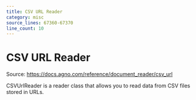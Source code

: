 ```yaml
---
title: CSV URL Reader
category: misc
source_lines: 67360-67370
line_count: 10
---
```


# CSV URL Reader
Source: https://docs.agno.com/reference/document_reader/csv_url



CSVUrlReader is a reader class that allows you to read data from CSV files stored in URLs.

<Snippet file="csv-url-reader-reference.mdx" />


